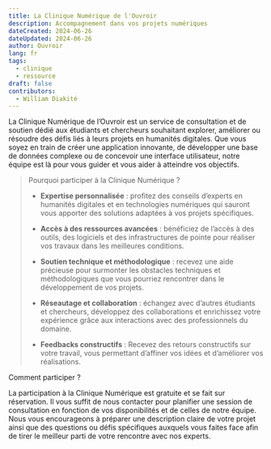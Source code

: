 ```yaml
---
title: La Clinique Numérique de l'Ouvroir
description: Accompagnement dans vos projets numériques
dateCreated: 2024-06-26
dateUpdated: 2024-06-26
author: Ouvroir
lang: fr
tags:
  - clinique
  - ressource
draft: false
contributors:
  - William Diakité
---
```


La Clinique Numérique de l’Ouvroir est un service de consultation et de soutien dédié aux étudiants et chercheurs souhaitant explorer, améliorer ou résoudre des défis liés à leurs projets en humanités digitales. Que vous soyez en train de créer une application innovante, de développer une base de données complexe ou de concevoir une interface utilisateur, notre équipe est là pour vous guider et vous aider à atteindre vos objectifs.

> Pourquoi participer à la Clinique Numérique ?
>
> - **Expertise personnalisée** : profitez des conseils d’experts en humanités digitales et en technologies numériques qui sauront vous apporter des solutions adaptées à vos projets spécifiques.
>
> - **Accès à des ressources avancées** : bénéficiez de l’accès à des outils, des logiciels et des infrastructures de pointe pour réaliser vos travaux dans les meilleures conditions.
>
> - **Soutien technique et méthodologique** : recevez une aide précieuse pour surmonter les obstacles techniques et méthodologiques que vous pourriez rencontrer dans le développement de vos projets.
>
> - **Réseautage et collaboration** : échangez avec d’autres étudiants et chercheurs, développez des collaborations et enrichissez votre expérience grâce aux interactions avec des professionnels du domaine.
>
> - **Feedbacks constructifs** : Recevez des retours constructifs sur votre travail, vous permettant d’affiner vos idées et d’améliorer vos réalisations.

Comment participer ?

La participation à la Clinique Numérique est gratuite et se fait sur réservation. Il vous suffit de nous contacter pour planifier une session de consultation en fonction de vos disponibilités et de celles de notre équipe. Nous vous encourageons à préparer une description claire de votre projet ainsi que des questions ou défis spécifiques auxquels vous faites face afin de tirer le meilleur parti de votre rencontre avec nos experts.
